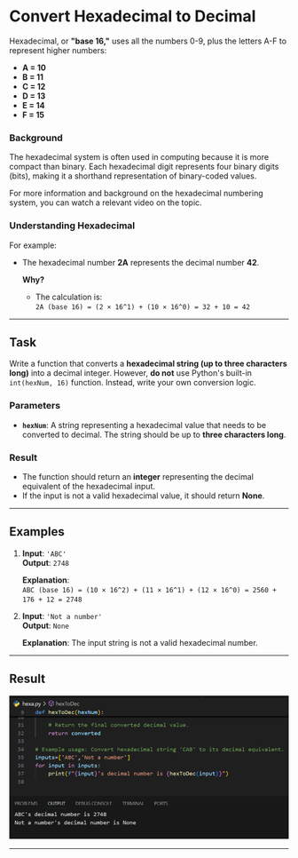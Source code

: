 # Convert Hexadecimal to Decimal

Hexadecimal, or **"base 16,"** uses all the numbers 0-9, plus the letters A-F to represent higher numbers:

- **A = 10**
- **B = 11**
- **C = 12**
- **D = 13**
- **E = 14**
- **F = 15**

### Background
The hexadecimal system is often used in computing because it is more compact than binary. Each hexadecimal digit represents four binary digits (bits), making it a shorthand representation of binary-coded values.

For more information and background on the hexadecimal numbering system, you can watch a relevant video on the topic.

### Understanding Hexadecimal
For example:
- The hexadecimal number **2A** represents the decimal number **42**.

  **Why?**
  - The calculation is:  
    `2A (base 16) = (2 × 16^1) + (10 × 16^0) = 32 + 10 = 42`

---

## Task

Write a function that converts a **hexadecimal string (up to three characters long)** into a decimal integer. However, **do not** use Python's built-in `int(hexNum, 16)` function. Instead, write your own conversion logic.

### Parameters
- **`hexNum`**: A string representing a hexadecimal value that needs to be converted to decimal. The string should be up to **three characters long**.

### Result
- The function should return an **integer** representing the decimal equivalent of the hexadecimal input.
- If the input is not a valid hexadecimal value, it should return **None**.

---

## Examples

1. **Input**: `'ABC'`  
   **Output**: `2748`

   **Explanation**:  
   `ABC (base 16) = (10 × 16^2) + (11 × 16^1) + (12 × 16^0) = 2560 + 176 + 12 = 2748`

2. **Input**: `'Not a number'`  
   **Output**: `None`

   **Explanation**: The input string is not a valid hexadecimal number.

---

## Result
![Hexadecimal to Decimal Conversion](images/hexadecimal_conversion.PNG)

---

